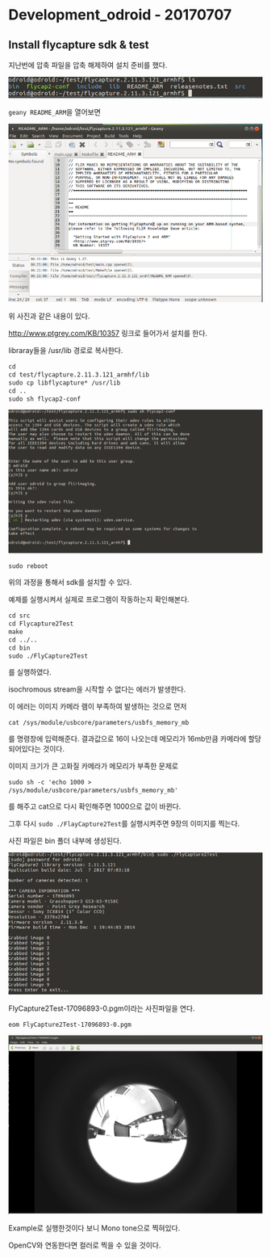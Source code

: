 

# Development_odroid - 20170707



## Install flycapture sdk & test

지난번에 압축 파일을 압축 해제하여 설치 준비를 했다.

![20170705_unzipsdk](Picture/20170705_unzipsdk.PNG)

`geany README_ARM`을 열어보면

![20170707_READMEARM](Picture/20170707_READMEARM.PNG)

위 사진과 같은 내용이 있다.

http://www.ptgrey.com/KB/10357 링크로 들어가서 설치를 한다.



libraray들을 /usr/lib 경로로 복사한다.

```
cd
cd test/flycapture.2.11.3.121_armhf/lib
sudo cp libflycapture* /usr/lib
cd ..
sudo sh flycap2-conf
```



![20170707_installsdk](Picture/20170707_installsdk.PNG)

```
sudo reboot
```

위의 과정을 통해서 sdk를 설치할 수 있다.



예제를 실행시켜서 실제로 프로그램이 작동하는지 확인해본다.

```
cd src
cd Flycapture2Test
make
cd ../..
cd bin
sudo ./FlyCapture2Test
```

를 실행하였다.

isochromous stream을 시작할 수 없다는 에러가 발생한다.

이 에러는 이미지 카메라 램이 부족하여 발생하는 것으로 먼저

```
cat /sys/module/usbcore/parameters/usbfs_memory_mb
```

를 명령창에 입력해준다. 결과값으로 16이 나오는데 메모리가 16mb만큼 카메라에 할당되어있다는 것이다.

이미지 크기가 큰 고화질 카메라가 메모리가 부족한 문제로

```
sudo sh -c 'echo 1000 > /sys/module/usbcore/parameters/usbfs_memory_mb'
```

를 해주고 cat으로 다시 확인해주면 1000으로 값이 바뀐다.



그후 다시 `sudo ./FlayCapture2Test`를 실행시켜주면 9장의 이미지를 찍는다.

사진 파일은 bin 폴더 내부에 생성된다. 

![20170707-testshot](Picture\20170707-testshot.PNG)



FlyCapture2Test-17096893-0.pgm이라는 사진파일을 연다.

```
eom FlyCapture2Test-17096893-0.pgm
```

![20170707-examplepicture](Picture\20170707-examplepicture.PNG)

Example로 실행한것이다 보니 Mono tone으로 찍혀있다. 

OpenCV와 연동한다면 컬러로 찍을 수 있을 것이다. 